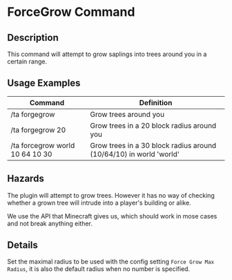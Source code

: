 # ForceGrow Command

## Description

This command will attempt to grow saplings into trees around you in a certain range.

## Usage Examples

Command |  Definition
------------- | -------------
/ta forgegrow | Grow trees around you
/ta forgegrow 20 | Grow trees in a 20 block radius around you
/ta forcegrow world 10 64 10 30 | Grow trees in a 30 block radius around (10/64/10) in world 'world'

## Hazards

The plugin will attempt to grow trees. However it has no way of checking whether a grown tree will intrude into a player's building or alike.

We use the API that Minecraft gives us, which should work in mose cases and not break anything either.

## Details

Set the maximal radius to be used with the config setting `Force Grow Max Radius`, it is also the default radius when no number is specified.

